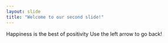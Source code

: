 ```yaml
---
layout: slide
title: "Welcome to our second slide!"
---
```

Happiness is the best of positivity
Use the left arrow to go back!
